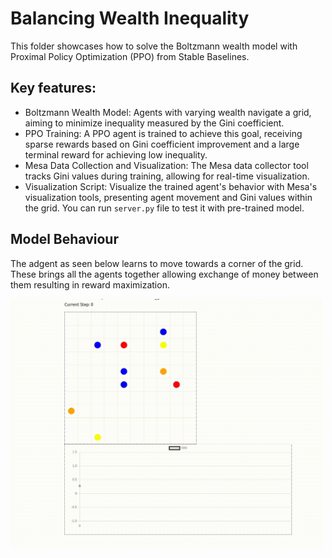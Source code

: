 # Balancing Wealth Inequality
This folder showcases how to solve the Boltzmann wealth model with Proximal Policy Optimization (PPO) from Stable Baselines.

## Key features:

- Boltzmann Wealth Model: Agents with varying wealth navigate a grid, aiming to minimize inequality measured by the Gini coefficient.
- PPO Training: A PPO agent is trained to achieve this goal, receiving sparse rewards based on Gini coefficient improvement and a large terminal reward for achieving low inequality.
- Mesa Data Collection and Visualization: The Mesa data collector tool tracks Gini values during training, allowing for real-time visualization.
- Visualization Script: Visualize the trained agent's behavior with Mesa's visualization tools, presenting agent movement and Gini values within the grid. You can run `server.py` file to test it with pre-trained model.

## Model Behaviour
The adgent as seen below learns to move towards a corner of the grid. These brings all the agents together allowing exchange of money between them resulting in reward maximization.

<img src="ppo_agent.gif" width="500" height="400">